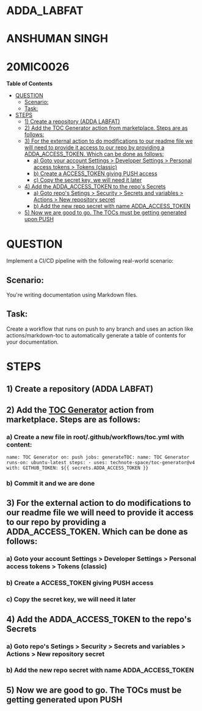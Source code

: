 # ADDA_LABFAT

# ANSHUMAN SINGH
# 20MIC0026
<!-- START doctoc generated TOC please keep comment here to allow auto update -->
<!-- DON'T EDIT THIS SECTION, INSTEAD RE-RUN doctoc TO UPDATE -->
**Table of Contents**

- [QUESTION](#question)
  - [Scenario:](#scenario)
  - [Task:](#task)
- [STEPS](#steps)
  - [1) Create a repository (ADDA LABFAT)](#1-create-a-repository-adda-labfat)
  - [2) Add the TOC Generator action from marketplace. Steps are as follows:](#2-add-the-toc-generator-action-from-marketplace-steps-are-as-follows)
  - [3) For the external action to do modifications to our readme file we will need to provide it access to our repo by providing a ADDA_ACCESS_TOKEN. Which can be done as follows:](#3-for-the-external-action-to-do-modifications-to-our-readme-file-we-will-need-to-provide-it-access-to-our-repo-by-providing-a-adda_access_token-which-can-be-done-as-follows)
    - [a) Goto your account Settings > Developer Settings > Personal access tokens > Tokens (classic)](#a-goto-your-account-settings--developer-settings--personal-access-tokens--tokens-classic)
    - [b) Create a ACCESS_TOKEN giving PUSH access](#b-create-a-access_token-giving-push-access)
    - [c) Copy the secret key, we will need it later](#c-copy-the-secret-key-we-will-need-it-later)
  - [4) Add the ADDA_ACCESS_TOKEN to the repo's Secrets](#4-add-the-adda_access_token-to-the-repos-secrets)
    - [a) Goto repo's Setings > Security > Secrets and variables > Actions > New repository secret](#a-goto-repos-setings--security--secrets-and-variables--actions--new-repository-secret)
    - [b) Add the new repo secret with name ADDA_ACCESS_TOKEN](#b-add-the-new-repo-secret-with-name-adda_access_token)
  - [5) Now we are good to go. The TOCs must be getting generated upon PUSH](#5-now-we-are-good-to-go-the-tocs-must-be-getting-generated-upon-push)

<!-- END doctoc generated TOC please keep comment here to allow auto update -->

# QUESTION

Implement a CI/CD pipeline with the following real-world scenario:

## Scenario: 

You're writing documentation using Markdown files.

## Task: 

Create a workflow that runs on push to any branch and uses an action like actions/markdown-toc to automatically generate a table of contents for your documentation.

# STEPS

## 1) Create a repository (ADDA LABFAT)
## 2) Add the [TOC Generator](https://github.com/marketplace/actions/toc-generator) action from marketplace. Steps are as follows:
  ### a) Create a new file in root/.github/workflows/toc.yml with content:

`name: TOC Generator
on: push
jobs:
  generateTOC:
    name: TOC Generator
    runs-on: ubuntu-latest
    steps:
      - uses: technote-space/toc-generator@v4
        with:
          GITHUB_TOKEN: ${{ secrets.ADDA_ACCESS_TOKEN }}`

  ### b) Commit it and we are done
## 3) For the external action to do modifications to our readme file we will need to provide it access to our repo by providing a ADDA_ACCESS_TOKEN. Which can be done as follows:
  ### a) Goto your account Settings > Developer Settings > Personal access tokens > Tokens (classic)
  ### b) Create a ACCESS_TOKEN giving PUSH access
  ### c) Copy the secret key, we will need it later
## 4) Add the ADDA_ACCESS_TOKEN to the repo's Secrets
  ### a) Goto repo's Setings > Security > Secrets and variables > Actions > New repository secret
  ### b) Add the new repo secret with name ADDA_ACCESS_TOKEN
## 5) Now we are good to go. The TOCs must be getting generated upon PUSH
